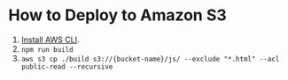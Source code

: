 # How to Deploy to Amazon S3

1. [Install AWS CLI](https://docs.aws.amazon.com/cli/latest/userguide/installing.html).
2. `npm run build`
3. `aws s3 cp ./build s3://{bucket-name}/js/ --exclude "*.html" --acl public-read --recursive`
